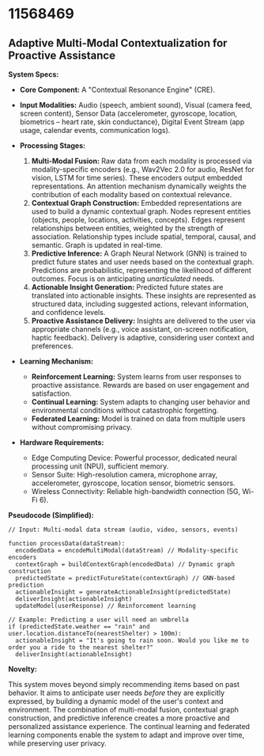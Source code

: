 # 11568469

## Adaptive Multi-Modal Contextualization for Proactive Assistance

**System Specs:**

*   **Core Component:** A "Contextual Resonance Engine" (CRE).
*   **Input Modalities:** Audio (speech, ambient sound), Visual (camera feed, screen content), Sensor Data (accelerometer, gyroscope, location, biometrics – heart rate, skin conductance), Digital Event Stream (app usage, calendar events, communication logs).
*   **Processing Stages:**
    1.  **Multi-Modal Fusion:** Raw data from each modality is processed via modality-specific encoders (e.g., Wav2Vec 2.0 for audio, ResNet for vision, LSTM for time series). These encoders output embedded representations. An attention mechanism dynamically weights the contribution of each modality based on contextual relevance.
    2.  **Contextual Graph Construction:**  Embedded representations are used to build a dynamic contextual graph. Nodes represent entities (objects, people, locations, activities, concepts). Edges represent relationships between entities, weighted by the strength of association. Relationship types include spatial, temporal, causal, and semantic.  Graph is updated in real-time.
    3.  **Predictive Inference:** A Graph Neural Network (GNN) is trained to predict future states and user needs based on the contextual graph.  Predictions are probabilistic, representing the likelihood of different outcomes.  Focus is on anticipating *unarticulated* needs.
    4.  **Actionable Insight Generation:** Predicted future states are translated into actionable insights.  These insights are represented as structured data, including suggested actions, relevant information, and confidence levels.
    5.  **Proactive Assistance Delivery:** Insights are delivered to the user via appropriate channels (e.g., voice assistant, on-screen notification, haptic feedback).  Delivery is adaptive, considering user context and preferences.

*   **Learning Mechanism:**
    *   **Reinforcement Learning:** System learns from user responses to proactive assistance. Rewards are based on user engagement and satisfaction.
    *   **Continual Learning:** System adapts to changing user behavior and environmental conditions without catastrophic forgetting.
    *   **Federated Learning:** Model is trained on data from multiple users without compromising privacy.

*   **Hardware Requirements:**
    *   Edge Computing Device:  Powerful processor, dedicated neural processing unit (NPU), sufficient memory.
    *   Sensor Suite: High-resolution camera, microphone array, accelerometer, gyroscope, location sensor, biometric sensors.
    *   Wireless Connectivity: Reliable high-bandwidth connection (5G, Wi-Fi 6).

**Pseudocode (Simplified):**

```
// Input: Multi-modal data stream (audio, video, sensors, events)

function processData(dataStream):
  encodedData = encodeMultiModal(dataStream) // Modality-specific encoders
  contextGraph = buildContextGraph(encodedData) // Dynamic graph construction
  predictedState = predictFutureState(contextGraph) // GNN-based prediction
  actionableInsight = generateActionableInsight(predictedState)
  deliverInsight(actionableInsight)
  updateModel(userResponse) // Reinforcement learning

// Example: Predicting a user will need an umbrella
if (predictedState.weather == "rain" and user.location.distanceTo(nearestShelter) > 100m):
  actionableInsight = "It's going to rain soon. Would you like me to order you a ride to the nearest shelter?"
  deliverInsight(actionableInsight)
```

**Novelty:**

This system moves beyond simply recommending items based on past behavior. It aims to anticipate user needs *before* they are explicitly expressed, by building a dynamic model of the user's context and environment. The combination of multi-modal fusion, contextual graph construction, and predictive inference creates a more proactive and personalized assistance experience. The continual learning and federated learning components enable the system to adapt and improve over time, while preserving user privacy.